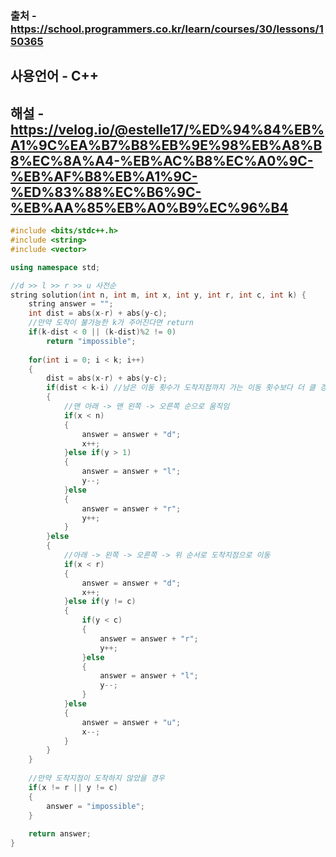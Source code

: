 ### 출처 - https://school.programmers.co.kr/learn/courses/30/lessons/150365
## 사용언어 - C++
## 해설 - https://velog.io/@estelle17/%ED%94%84%EB%A1%9C%EA%B7%B8%EB%9E%98%EB%A8%B8%EC%8A%A4-%EB%AC%B8%EC%A0%9C-%EB%AF%B8%EB%A1%9C-%ED%83%88%EC%B6%9C-%EB%AA%85%EB%A0%B9%EC%96%B4

```cpp
#include <bits/stdc++.h>
#include <string>
#include <vector>

using namespace std;

//d >> l >> r >> u 사전순
string solution(int n, int m, int x, int y, int r, int c, int k) {
    string answer = "";
    int dist = abs(x-r) + abs(y-c);
    //만약 도착이 불가능한 k가 주어진다면 return
    if(k-dist < 0 || (k-dist)%2 != 0)
        return "impossible";
    
    for(int i = 0; i < k; i++)
    {
        dist = abs(x-r) + abs(y-c);
        if(dist < k-i) //남은 이동 횟수가 도착지점까지 가는 이동 횟수보다 더 클 경우
        {
            //맨 아래 -> 맨 왼쪽 -> 오른쪽 순으로 움직임
            if(x < n)
            {
                answer = answer + "d";
                x++;
            }else if(y > 1)
            {
                answer = answer + "l";
                y--;
            }else
            {
                answer = answer + "r";
                y++;
            }
        }else
        {
            //아래 -> 왼쪽 -> 오른쪽 -> 위 순서로 도착지점으로 이동
            if(x < r)
            {
                answer = answer + "d";
                x++;
            }else if(y != c)
            {
                if(y < c)
                {
                    answer = answer + "r";
                    y++;
                }else
                {
                    answer = answer + "l";
                    y--;
                }
            }else
            {
                answer = answer + "u";
                x--;
            }
        }
    }
    
    //만약 도착지점이 도착하지 않았을 경우
    if(x != r || y != c)
    {
        answer = "impossible";
    }
    
    return answer;
}
```